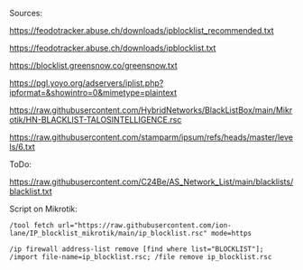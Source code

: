 Sources:

https://feodotracker.abuse.ch/downloads/ipblocklist_recommended.txt

https://feodotracker.abuse.ch/downloads/ipblocklist.txt

https://blocklist.greensnow.co/greensnow.txt

https://pgl.yoyo.org/adservers/iplist.php?ipformat=&showintro=0&mimetype=plaintext

https://raw.githubusercontent.com/HybridNetworks/BlackListBox/main/Mikrotik/HN-BLACKLIST-TALOSINTELLIGENCE.rsc

https://raw.githubusercontent.com/stamparm/ipsum/refs/heads/master/levels/6.txt

ToDo:

https://raw.githubusercontent.com/C24Be/AS_Network_List/main/blacklists/blacklist.txt


Script on Mikrotik:

``
/tool fetch url="https://raw.githubusercontent.com/ion-lane/IP_blocklist_mikrotik/main/ip_blocklist.rsc" mode=https
``

``
/ip firewall address-list remove [find where list="BLOCKLIST"]; /import file-name=ip_blocklist.rsc; /file remove ip_blocklist.rsc
``
